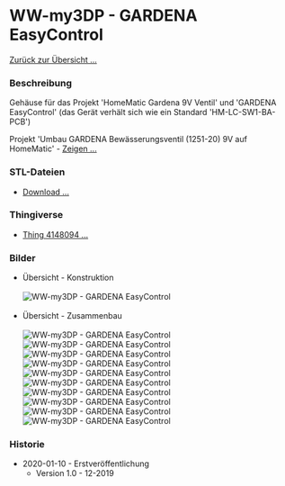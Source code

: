 # WW-my3DP - GARDENA EasyControl

[Zurück zur Übersicht ...](../README.md)

### Beschreibung
Gehäuse für das Projekt 'HomeMatic Gardena 9V Ventil' und 'GARDENA EasyControl' (das Gerät verhält sich wie ein Standard 'HM-LC-SW1-BA-PCB')

Projekt 'Umbau GARDENA Bewässerungsventil (1251-20) 9V auf HomeMatic' - [Zeigen ...](https://github.com/wolwin/WW-mySHP/blob/master/SHP_HM-LC-SW1-BA-PCB-GAR1251/README.md)

### STL-Dateien
- [Download ...](./bin/3DP_STL_Gardena_EasyControl_20200204.zip)

### Thingiverse
- [Thing 4148094 ...](https://www.thingiverse.com/thing:4148094)

### Bilder
- Übersicht - Konstruktion
<br><br>
![WW-my3DP - GARDENA EasyControl](./img/Gardena_EasyControl_All.jpg "GARDENA EasyControl")
<br><br>
- Übersicht - Zusammenbau
<br><br>
![WW-my3DP - GARDENA EasyControl](./img/3DP_GARDENA_EasyControl_01.jpg "GARDENA EasyControl")
![WW-my3DP - GARDENA EasyControl](./img/3DP_GARDENA_EasyControl_02.jpg "GARDENA EasyControl")
![WW-my3DP - GARDENA EasyControl](./img/3DP_GARDENA_EasyControl_03.jpg "GARDENA EasyControl")
![WW-my3DP - GARDENA EasyControl](./img/3DP_GARDENA_EasyControl_04.jpg "GARDENA EasyControl")
![WW-my3DP - GARDENA EasyControl](./img/3DP_GARDENA_EasyControl_05.jpg "GARDENA EasyControl")
![WW-my3DP - GARDENA EasyControl](./img/3DP_GARDENA_EasyControl_06.jpg "GARDENA EasyControl")
![WW-my3DP - GARDENA EasyControl](./img/3DP_GARDENA_EasyControl_07.jpg "GARDENA EasyControl")
![WW-my3DP - GARDENA EasyControl](./img/3DP_GARDENA_EasyControl_08.jpg "GARDENA EasyControl")
![WW-my3DP - GARDENA EasyControl](./img/3DP_GARDENA_EasyControl_09.jpg "GARDENA EasyControl")
![WW-my3DP - GARDENA EasyControl](./img/3DP_GARDENA_EasyControl_10.jpg "GARDENA EasyControl")

### Historie
- 2020-01-10 - Erstveröffentlichung
  - Version 1.0 - 12-2019
